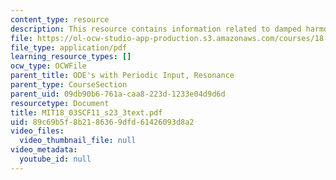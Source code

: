 ```yaml
---
content_type: resource
description: This resource contains information related to damped harmonic oscillator.
file: https://ol-ocw-studio-app-production.s3.amazonaws.com/courses/18-03sc-differential-equations-fall-2011/89c69b5f8b2186369dfd61426093d8a2_MIT18_03SCF11_s23_3text.pdf
file_type: application/pdf
learning_resource_types: []
ocw_type: OCWFile
parent_title: ODE's with Periodic Input, Resonance
parent_type: CourseSection
parent_uid: 09db90b6-761a-caa8-223d-1233e04d9d6d
resourcetype: Document
title: MIT18_03SCF11_s23_3text.pdf
uid: 89c69b5f-8b21-8636-9dfd-61426093d8a2
video_files:
  video_thumbnail_file: null
video_metadata:
  youtube_id: null
---
```

